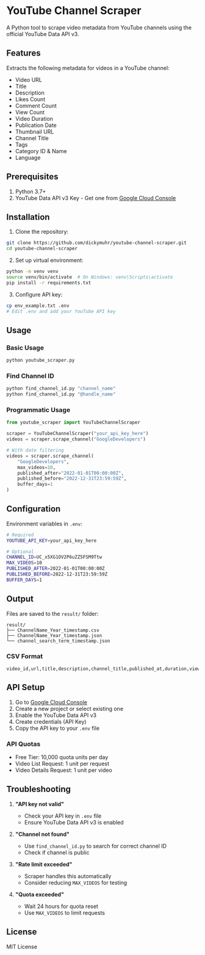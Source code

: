 # YouTube Channel Scraper

A Python tool to scrape video metadata from YouTube channels using the official YouTube Data API v3.

## Features

Extracts the following metadata for videos in a YouTube channel:

- Video URL
- Title
- Description
- Likes Count
- Comment Count
- View Count
- Video Duration
- Publication Date
- Thumbnail URL
- Channel Title
- Tags
- Category ID & Name
- Language

## Prerequisites

1. Python 3.7+
2. YouTube Data API v3 Key - Get one from [Google Cloud Console](https://console.cloud.google.com/apis/credentials)

## Installation

1. Clone the repository:
```bash
git clone https://github.com/dickymuhr/youtube-channel-scraper.git
cd youtube-channel-scraper
```

2. Set up virtual environment:
```bash
python -m venv venv
source venv/bin/activate  # On Windows: venv\Scripts\activate
pip install -r requirements.txt
```

3. Configure API key:
```bash
cp env_example.txt .env
# Edit .env and add your YouTube API key
```

## Usage

### Basic Usage
```bash
python youtube_scraper.py
```

### Find Channel ID
```bash
python find_channel_id.py "channel_name"
python find_channel_id.py "@handle_name"
```

### Programmatic Usage
```python
from youtube_scraper import YouTubeChannelScraper

scraper = YouTubeChannelScraper("your_api_key_here")
videos = scraper.scrape_channel("GoogleDevelopers")

# With date filtering
videos = scraper.scrape_channel(
    "GoogleDevelopers",
    max_videos=10,
    published_after="2022-01-01T00:00:00Z",
    published_before="2022-12-31T23:59:59Z",
    buffer_days=1
)
```

## Configuration

Environment variables in `.env`:

```bash
# Required
YOUTUBE_API_KEY=your_api_key_here

# Optional
CHANNEL_ID=UC_x5XG1OV2P6uZZ5FSM9Ttw
MAX_VIDEOS=10
PUBLISHED_AFTER=2022-01-01T00:00:00Z
PUBLISHED_BEFORE=2022-12-31T23:59:59Z
BUFFER_DAYS=1
```

## Output

Files are saved to the `result/` folder:

```
result/
├── ChannelName_Year_timestamp.csv
├── ChannelName_Year_timestamp.json
└── channel_search_term_timestamp.json
```

### CSV Format
```csv
video_id,url,title,description,channel_title,published_at,duration,view_count,like_count,comment_count,thumbnail_url,tags,category_id,language,category_name
```

## API Setup

1. Go to [Google Cloud Console](https://console.cloud.google.com/)
2. Create a new project or select existing one
3. Enable the YouTube Data API v3
4. Create credentials (API Key)
5. Copy the API key to your `.env` file

### API Quotas
- Free Tier: 10,000 quota units per day
- Video List Request: 1 unit per request
- Video Details Request: 1 unit per video

## Troubleshooting

1. **"API key not valid"**
   - Check your API key in `.env` file
   - Ensure YouTube Data API v3 is enabled

2. **"Channel not found"**
   - Use `find_channel_id.py` to search for correct channel ID
   - Check if channel is public

3. **"Rate limit exceeded"**
   - Scraper handles this automatically
   - Consider reducing `MAX_VIDEOS` for testing

4. **"Quota exceeded"**
   - Wait 24 hours for quota reset
   - Use `MAX_VIDEOS` to limit requests

## License

MIT License